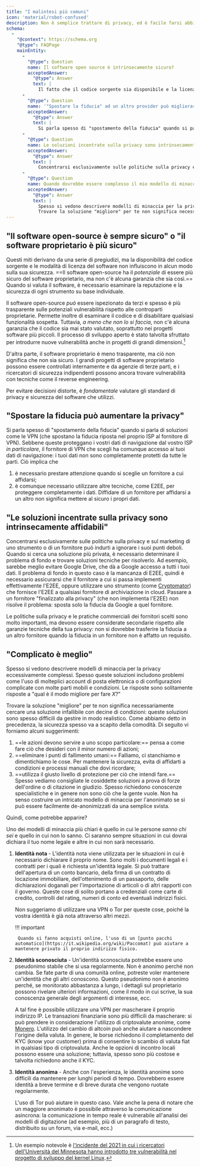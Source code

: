 ```yaml
---
title: "I malintesi più comuni"
icon: 'material/robot-confused'
description: Non è semplice trattare di privacy, ed è facile farsi abbindolare da semplice marketing o altri tipi di disinformazione.
schema:
  - 
    "@context": https://schema.org
    "@type": FAQPage
    mainEntity:
      - 
        "@type": Question
        name: Il software open source è intrinsecamente sicuro?
        acceptedAnswer:
          "@type": Answer
          text: |
            Il fatto che il codice sorgente sia disponibile e la licenza a cui è sottoposto il software non implica che il codice sia sicuro a prescindere. Il software open-source è potenzialmente più sicuro del software proprietario, tuttavia non c'è alcuna garanzia che sia così. Quando si valuta un software, è necessario esaminare la reputazione e la sicurezza di ogni programma in modo indipendente.
      - 
        "@type": Question
        name: '"Spostare la fiducia" ad un altro provider può migliorare la privacy?'
        acceptedAnswer:
          "@type": Answer
          text: |
            Si parla spesso di "spostamento della fiducia" quando si parla di soluzioni come le VPN (che spostano la fiducia riposta nel proprio ISP al fornitore di VPN). Sebbene questo protegga i tuoi dati di navigazione dal tuo ISP, il provider VPN che hai scelto ha l'accesso ai tuoi dati: non è certo che i tuoi dati siano al sicuro da terzi.
      - 
        "@type": Question
        name: Le soluzioni incentrate sulla privacy sono intrinsecamente affidabili?
        acceptedAnswer:
          "@type": Answer
          text: |
            Concentrarsi esclusivamente sulle politiche sulla privacy e sul marketing di uno strumento o di un fornitore può indurti a ignorare i suoi punti deboli. Quando si cerca una soluzione più privata, è necessario determinare il problema di fondo e trovare soluzioni tecniche per risolverlo. Ad esempio, sarebbe meglio evitare Google Drive, che dà a Google accesso a tutti i tuoi dati. In questo caso il problema di fondo è la mancanza di cifratura E2EE, quindi è necessario assicurarsi che il fornitore a cui si passa implementi effettivamente l'E2EE, oppure utilizzare uno strumento (come Cryptomator) che fornisce l'E2EE per qualsiasi fornitore di servizi di archiviazione cloud. Passare a un fornitore "finalizzato alla privacy" (che non implementa l'E2EE) non risolve il problema: sposta solo la fiducia da Google a quel fornitore.
      - 
        "@type": Question
        name: Quando dovrebbe essere complesso il mio modello di minaccia?
        acceptedAnswer:
          "@type": Answer
          text: |
            Spesso si vedono descrivere modelli di minaccia per la privacy eccessivamente complessi. Spesso queste soluzioni includono problemi come l'uso di molteplici account di posta elettronica o di configurazioni complicate con molte parti mobili e condizioni. Le risposte sono solitamente soluzioni alla domanda "qual è il modo migliore per fare X?"
            Trovare la soluzione "migliore" per te non significa necessariamente cercare una soluzione infallibile con decine di condizioni: queste soluzioni sono spesso difficili da gestire in modo realistico. Come abbiamo detto in precedenza, la sicurezza spesso va a scapito della comodità.
---
```


## "Il software open-source è sempre sicuro" o "il software proprietario è più sicuro"

Questi miti derivano da una serie di pregiudizi, ma la disponibilità del codice sorgente e le modalità di licenza del software non influiscono in alcun modo sulla sua sicurezza. ==Il software open-source ha il *potenziale* di essere più sicuro del software proprietario, ma non c'è alcuna garanzia che sia così.== Quando si valuta il software, è necessario esaminare la reputazione e la sicurezza di ogni strumento su base individuale.

Il software open-source *può* essere ispezionato da terzi e spesso è più trasparente sulle potenziali vulnerabilità rispetto alle controparti proprietarie. Permette inoltre di esaminare il codice e di disabilitare qualsiasi funzionalità sospetta. Tuttavia, *a meno che non lo si faccia*, non c'è alcuna garanzia che il codice sia mai stato valutato, soprattutto nei progetti software più piccoli. Il processo di sviluppo aperto è stato talvolta sfruttato per introdurre nuove vulnerabilità anche in progetti di grandi dimensioni.[^1]

D'altra parte, il software proprietario è meno trasparente, ma ciò non significa che non sia sicuro. I grandi progetti di software proprietario possono essere controllati internamente e da agenzie di terze parti, e i ricercatori di sicurezza indipendenti possono ancora trovare vulnerabilità con tecniche come il reverse engineering.

Per evitare decisioni distorte, è *fondamentale* valutare gli standard di privacy e sicurezza del software che utilizzi.

## "Spostare la fiducia può aumentare la privacy"

Si parla spesso di "spostamento della fiducia" quando si parla di soluzioni come le VPN (che spostano la fiducia riposta nel proprio ISP al fornitore di VPN). Sebbene queste proteggano i vostri dati di navigazione dal vostro ISP *in particolare*, il fornitore di VPN che scegli ha comunque accesso ai tuoi dati di navigazione: i tuoi dati non sono completamente protetti da tutte le parti. Ciò implica che

1. è necessario prestare attenzione quando si sceglie un fornitore a cui affidarsi;
2. è comunque necessario utilizzare altre tecniche, come E2EE, per proteggere completamente i dati. Diffidare di un fornitore per affidarsi a un altro non significa mettere al sicuro i propri dati.

## "Le soluzioni incentrate sulla privacy sono intrinsecamente affidabili"

Concentrarsi esclusivamente sulle politiche sulla privacy e sul marketing di uno strumento o di un fornitore può indurti a ignorare i suoi punti deboli. Quando si cerca una soluzione più privata, è necessario determinare il problema di fondo e trovare soluzioni tecniche per risolverlo. Ad esempio, sarebbe meglio evitare Google Drive, che dà a Google accesso a tutti i tuoi dati. Il problema di fondo in questo caso è la mancanza di E2EE, quindi è necessario assicurarsi che il fornitore a cui si passa implementi effettivamente l'E2EE, oppure utilizzare uno strumento (come [Cryptomator](../encryption.md#cryptomator-cloud)) che fornisce l'E2EE a qualsiasi fornitore di archiviazione in cloud. Passare a un fornitore "finalizzato alla privacy" (che non implementa l'E2EE) non risolve il problema: sposta solo la fiducia da Google a quel fornitore.

Le politiche sulla privacy e le pratiche commerciali dei fornitori scelti sono molto importanti, ma devono essere considerate secondarie rispetto alle garanzie tecniche della tua privacy: non si dovrebbe trasferire la fiducia a un altro fornitore quando la fiducia in un fornitore non è affatto un requisito.

## "Complicato è meglio"

Spesso si vedono descrivere modelli di minaccia per la privacy eccessivamente complessi. Spesso queste soluzioni includono problemi come l'uso di molteplici account di posta elettronica o di configurazioni complicate con molte parti mobili e condizioni. Le risposte sono solitamente risposte a "qual è il modo migliore per fare *X*?"

Trovare la soluzione "migliore" per te non significa necessariamente cercare una soluzione infallibile con decine di condizioni: queste soluzioni sono spesso difficili da gestire in modo realistico. Come abbiamo detto in precedenza, la sicurezza spesso va a scapito della comodità. Di seguito vi forniamo alcuni suggerimenti:

1. ==le azioni devono servire a uno scopo particolare:== pensa a come fare ciò che desideri con il minor numero di azioni;
2. ==eliminare i punti di fallimento umani:== Falliamo, ci stanchiamo e dimentichiamo le cose. Per mantenere la sicurezza, evita di affidarti a condizioni e processi manuali che dovi ricordare;
3. ==utilizza il giusto livello di protezione per ciò che intendi fare.== Spesso vediamo consigliate le cosiddette soluzioni a prova di forze dell'ordine o di citazione in giudizio. Spesso richiedono conoscenze specialistiche e in genere non sono ciò che la gente vuole. Non ha senso costruire un intricato modello di minaccia per l'anonimato se si può essere facilmente de-anonimizzati da una semplice svista.

Quindi, come potrebbe apparire?

Uno dei modelli di minaccia più chiari è quello in cui le persone *sanno chi sei* e quello in cui non lo sanno. Ci saranno sempre situazioni in cui dovrai dichiara il tuo nome legale e altre in cui non sarà necessario.

1. **Identità nota** - L'identità nota viene utilizzata per le situazioni in cui è necessario dichiarare il proprio nome. Sono molti i documenti legali e i contratti per i quali è richiesta un'identità legale. Si può trattare dell'apertura di un conto bancario, della firma di un contratto di locazione immobiliare, dell'ottenimento di un passaporto, delle dichiarazioni doganali per l'importazione di articoli o di altri rapporti con il governo. Queste cose di solito portano a credenziali come carte di credito, controlli del rating, numeri di conto ed eventuali indirizzi fisici.

    Non suggeriamo di utilizzare una VPN o Tor per queste cose, poiché la vostra identità è già nota attraverso altri mezzi.

    !!! important
   
        Quando si fanno acquisti online, l'uso di un [punto pacchi automatico](https://it.wikipedia.org/wiki/Paccomat) può aiutare a mantenere privato il proprio indirizzo fisico.

2. **Identità sconosciuta** - Un'identità sconosciuta potrebbe essere uno pseudonimo stabile che si usa regolarmente. Non è anonimo perché non cambia. Se fate parte di una comunità online, potreste voler mantenere un'identità che gli altri conoscono. Questo pseudonimo non è anonimo perché, se monitorato abbastanza a lungo, i dettagli sul proprietario possono rivelare ulteriori informazioni, come il modo in cui scrive, la sua conoscenza generale degli argomenti di interesse, ecc.

    A tal fine è possibile utilizzare una VPN per mascherare il proprio indirizzo IP. Le transazioni finanziarie sono più difficili da mascherare: si può prendere in considerazione l'utilizzo di criptovalute anonime, come [Monero](https://www.getmonero.org/). L'utilizzo del cambio di altcoin può anche aiutare a nascondere l'origine della valuta. In genere, le borse richiedono il completamento del KYC (know your customer) prima di consentire lo scambio di valuta fiat in qualsiasi tipo di criptovaluta. Anche le opzioni di incontro locali possono essere una soluzione; tuttavia, spesso sono più costose e talvolta richiedono anche il KYC.

3. **Identità anonima** - Anche con l'esperienza, le identità anonime sono difficili da mantenere per lunghi periodi di tempo. Dovrebbero essere identità a breve termine e di breve durata che vengono ruotate regolarmente.

    L'uso di Tor può aiutare in questo caso. Vale anche la pena di notare che un maggiore anonimato è possibile attraverso la comunicazione asincrona: la comunicazione in tempo reale è vulnerabile all'analisi dei modelli di digitazione (ad esempio, più di un paragrafo di testo, distribuito su un forum, via e-mail, ecc.)

[^1]: Un esempio notevole è [l'incidente del 2021 in cui i ricercatori dell'Università del Minnesota hanno introdotto tre vulnerabilità nel progetto di sviluppo del kernel Linux](https://cse.umn.edu/cs/linux-incident).
